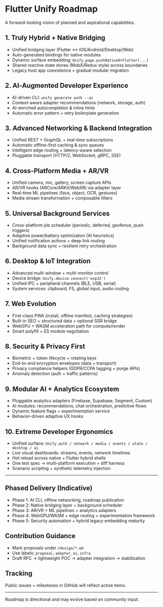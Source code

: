 # Flutter Unify Roadmap

A forward-looking vision of planned and aspirational capabilities.

## 1. Truly Hybrid + Native Bridging
- Unified bridging layer (Flutter ↔ iOS/Android/Desktop/Web)
- Auto-generated bindings for native modules
- Dynamic surface embedding: `Unify.page.pushNativeOrFlutter(...)`
- Shared reactive state stores (MobX/Redux style) across boundaries
- Legacy host app coexistence + gradual modular migration

## 2. AI‑Augmented Developer Experience
- AI-driven CLI: `unify generate auth --ai`
- Context-aware adapter recommendations (network, storage, auth)
- AI-enriched autocompletion & inline hints
- Automatic error pattern + retry boilerplate generation

## 3. Advanced Networking & Backend Integration
- Unified REST + GraphQL + real-time subscriptions
- Automatic offline-first caching & sync queues
- Intelligent edge routing + latency-aware selection
- Pluggable transport (HTTP/2, WebSocket, gRPC, SSE)

## 4. Cross-Platform Media + AR/VR
- Unified camera, mic, gallery, screen capture APIs
- AR/VR hooks (ARCore/ARKit/WebXR) via adapter layer
- Real-time ML pipelines (face, object, OCR, gestures)
- Media stream transformation + composable filters

## 5. Universal Background Services
- Cross-platform job scheduler (periodic, deferred, geofence, push triggers)
- Adaptive power/battery optimization (AI heuristics)
- Unified notification actions + deep link routing
- Background data sync + resilient retry orchestration

## 6. Desktop & IoT Integration
- Advanced multi-window + multi-monitor control
- Device bridge: `Unify.device.connect('esp32')`
- Unified IPC + peripheral channels (BLE, USB, serial)
- System services: clipboard, FS, global input, audio routing

## 7. Web Evolution
- First-class PWA (install, offline manifest, caching strategies)
- Built-in SEO + structured data + optional SSR bridge
- WebGPU + WASM acceleration path for compute/render
- Smart polyfill + ES module negotiation

## 8. Security & Privacy First
- Biometric + token lifecycle + rotating keys
- End-to-end encryption envelopes (data + transport)
- Privacy compliance helpers (GDPR/CCPA tagging + purge APIs)
- Anomaly detection (auth + traffic patterns)

## 9. Modular AI + Analytics Ecosystem
- Pluggable analytics adapters (Firebase, Supabase, Segment, Custom)
- AI modules: recommendations, chat orchestration, predictive flows
- Dynamic feature flags + experimentation service
- Behavior-driven adaptive UX hooks

## 10. Extreme Developer Ergonomics
- Unified surface: `Unify.auth / network / media / events / state / desktop / ai`
- Live visual dashboards: streams, events, network timelines
- Hot reload across native + Flutter hybrid shells
- One test spec → multi-platform execution + diff harness
- Scenario scripting + synthetic telemetry injection

---

## Phased Delivery (Indicative)
- Phase 1: AI CLI, offline networking, roadmap publication
- Phase 2: Native bridging layer + background scheduler
- Phase 3: AR/VR + ML pipelines + analytics adapters
- Phase 4: WebGPU/WASM + edge routing + experimentation framework
- Phase 5: Security automation + hybrid legacy embedding maturity

## Contribution Guidance
- Mark proposals under `/design/*.md`
- Use labels: `proposal`, `adapter`, `ai`, `infra`
- Draft RFC → lightweight POC → adapter integration → stabilization

## Tracking
Public issues + milestones in GitHub will reflect active items.

---
Roadmap is directional and may evolve based on community input.
